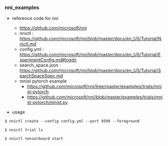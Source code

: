 ### nni_examples

- reference code for nni
  - https://github.com/microsoft/nni
  - nnictl : https://github.com/microsoft/nni/blob/master/docs/en_US/Tutorial/Nnictl.md
  - config.yml : https://github.com/microsoft/nni/blob/master/docs/en_US/Tutorial/ExperimentConfig.md#logdir
  - search_space.json : https://github.com/microsoft/nni/blob/master/docs/en_US/Tutorial/SearchSpaceSpec.md
  - mnist pytorch example
    - https://github.com/microsoft/nni/tree/master/examples/trials/mnist-pytorch
    - https://github.com/microsoft/nni/blob/master/examples/trials/mnist-pytorch/mnist.py

- usage
```
$ nnictl create --config config.yml --port 9599 --foreground

$ nnictl trial ls

$ nnictl tensorboard start
```
